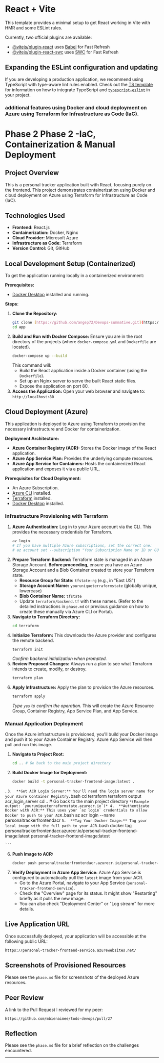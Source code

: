 # React + Vite

This template provides a minimal setup to get React working in Vite with HMR and some ESLint rules.

Currently, two official plugins are available:

- [@vitejs/plugin-react](https://github.com/vitejs/vite-plugin-react/blob/main/packages/plugin-react) uses [Babel](https://babeljs.io/) for Fast Refresh
- [@vitejs/plugin-react-swc](https://github.com/vitejs/vite-plugin-react/blob/main/packages/plugin-react-swc) uses [SWC](https://swc.rs/) for Fast Refresh

## Expanding the ESLint configuration and updating

If you are developing a production application, we recommend using TypeScript with type-aware lint rules enabled. Check out the [TS template](https://github.com/vitejs/vite/tree/main/packages/create-vite/template-react-ts) for information on how to integrate TypeScript and [`typescript-eslint`](https://typescript-eslint.io) in your project.

### additional features using Docker and cloud deployment on Azure using Terraform for Infrastructure as Code (IaC).







# Phase 2 Phase 2 -IaC, Containerization & Manual Deployment

## Project Overview

This is a personal tracker application built with React, focusing purely on the frontend. This project demonstrates containerization using Docker and cloud deployment on Azure using Terraform for Infrastructure as Code (IaC).

## Technologies Used

* **Frontend:** React.js
* **Containerization:** Docker, Nginx
* **Cloud Provider:** Microsoft Azure
* **Infrastructure as Code:** Terraform
* **Version Control:** Git, GitHub

## Local Development Setup (Containerized)

To get the application running locally in a containerized environment:

**Prerequisites:**

* [Docker Desktop](https://www.docker.com/products/docker-desktop) installed and running.

**Steps:**

1.  **Clone the Repository:**
    ```bash
    git clone [https://github.com/angep72/Devops-summative.git](https://github.com/angep72/Devops-summative.git)
    cd app
    ```
2.  **Build and Run with Docker Compose:**
    Ensure you are in the root directory of the projects (where `docker-compose.yml` and `Dockerfile` are located).
    ```bash
    docker-compose up --build
    ```
    This command will:
    * Build the React application inside a Docker container (using the `Dockerfile`).
    * Set up an Nginx server to serve the built React static files.
    * Expose the application on port 80.
3.  **Access the Application:**
    Open your web browser and navigate to:
    `http://localhost:80`

## Cloud Deployment (Azure)

This application is deployed to Azure using Terraform to provision the necessary infrastructure and Docker for containerization.

**Deployment Architecture:**

* **Azure Container Registry (ACR):** Stores the Docker image of the React application.
* **Azure App Service Plan:** Provides the underlying compute resources.
* **Azure App Service for Containers:** Hosts the containerized React application and exposes it via a public URL.

**Prerequisites for Cloud Deployment:**

* An Azure Subscription.
* [Azure CLI](https://docs.microsoft.com/en-us/cli/azure/install-azure-cli) installed.
* [Terraform](https://www.terraform.io/downloads.html) installed.
* [Docker Desktop](https://www.docker.com/products/docker-desktop) installed.

### Infrastructure Provisioning with Terraform

1.  **Azure Authentication:**
    Log in to your Azure account via the CLI. This provides the necessary credentials for Terraform.
    ```bash
    az login
    # If you have multiple Azure subscriptions, set the correct one:
    # az account set --subscription "Your Subscription Name or ID or GUID"
    ```
2.  **Prepare Terraform Backend:**
    Terraform state is managed in an Azure Storage Account. **Before proceeding**, ensure you have an Azure Storage Account and a Blob Container created to store your Terraform state.
    * **Resource Group for State:** `tfstate-rg` (e.g., in "East US")
    * **Storage Account Name:** `youruniqueterraformstate` (globally unique, lowercase)
    * **Blob Container Name:** `tfstate`
    * Update `terraform/backend.tf` with these names.
    (Refer to the detailed instructions in `phase.md` or previous guidance on how to create these manually via Azure CLI or Portal).
3.  **Navigate to Terraform Directory:**
    ```bash
    cd terraform
    ```
4.  **Initialize Terraform:**
    This downloads the Azure provider and configures the remote backend.
    ```bash
    terraform init
    ```
    *Confirm backend initialization when prompted.*
5.  **Review Proposed Changes:**
    Always run a plan to see what Terraform intends to create, modify, or destroy.
    ```bash
    terraform plan
    ```
6.  **Apply Infrastructure:**
    Apply the plan to provision the Azure resources.
    ```bash
    terraform apply
    ```
    *Type `yes` to confirm the operation.*
    This will create the Azure Resource Group, Container Registry, App Service Plan, and App Service.

### Manual Application Deployment

Once the Azure infrastructure is provisioned, you'll build your Docker image and push it to your Azure Container Registry. Azure App Service will then pull and run this image.

1.  **Navigate to Project Root:**
    ```bash
    cd .. # Go back to the main project directory
    ```
2.  **Build Docker Image for Deployment:**
    ```bash
    docker build -t personal-tracker-frontend-image:latest .
 .
    ```
3.  **Get ACR Login Server:**
    You'll need the login server name for your Azure Container Registry.
    ```bash
    cd terraform
    terraform output acr_login_server
    cd .. # Go back to the main project directory
    ```
    *(Example output: `youruniqueterraformstate.azurecr.io`)*
4.  **Authenticate Docker with ACR:**
    This uses your `az login` credentials to allow Docker to push to your ACR.
    ```bash
    az acr login --name personaltrackerfrontendacr 
    ```
5.  **Tag Your Docker Image:**
    Tag your local image with the full path to your ACR.
    ```bash
    docker tag personaltrackerfrontendacr.azurecr.io/personal-tracker-frontend-image:latest personal-tracker-frontend-image:latest

    ```
   
6.  **Push Image to ACR:**
    ```bash
    docker push personaltrackerfrontendacr.azurecr.io/personal-tracker-frontend-image:latest
    ```
7.  **Verify Deployment in Azure App Service:**
    Azure App Service is configured to automatically pull the `latest` image from your ACR.
    * Go to the Azure Portal, navigate to your App Service (`personal-tracker-frontend-service`).
    * Check the "Overview" page for its status. It might show "Restarting" briefly as it pulls the new image.
    * You can also check "Deployment Center" or "Log stream" for more details.

## Live Application URL

Once successfully deployed, your application will be accessible at the following public URL:

`https://personal-tracker-frontend-service.azurewebsites.net/`


## Screenshots of Provisioned Resources

Please see the `phase.md` file for screenshots of the deployed Azure resources.

## Peer Review

A link to the Pull Request I reviewed for my peer:

`https://github.com/mbienaimee/todo-devops/pull/27`

## Reflection

Please see the `phase.md` file for a brief reflection on the challenges encountered.

---
